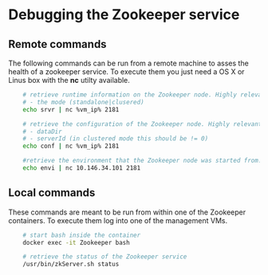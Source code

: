# Debugging the Zookeeper service

## Remote commands
The following commands can be run from a remote machine to asses the health of a zookeeper service. To execute them
you just need a OS X or Linus box with the **nc** utilty available.

```bash
    # retrieve runtime information on the Zookeeper node. Highly relevant info:
    # - the mode (standalone|clusered)
    echo srvr | nc %vm_ip% 2181

    # retrieve the configuration of the Zookeeper node. Highly relevant info:
    # - dataDir
    # - serverId (in clustered mode this should be != 0)
    echo conf | nc %vm_ip% 2181

    #retrieve the environment that the Zookeeper node was started from.
    echo envi | nc 10.146.34.101 2181
```

## Local commands
These commands are meant to be run from within one of the Zookeeper containers. To execute them log into one of the
management VMs.

```bash
    # start bash inside the container
    docker exec -it Zookeeper bash

    # retrieve the status of the Zookeeper service
    /usr/bin/zkServer.sh status
```
